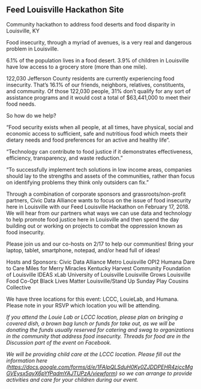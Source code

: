 ## Feed Louisville Hackathon Site

Community hackathon to address food deserts and food disparity in Louisville, KY



Food insecurity, through a myriad of avenues, is a very real and dangerous problem in Louisville. 

6.1% of the population lives in a food desert. 3.9% of children in Louisville have low access to a grocery store (more than one mile).

122,030 Jefferson County residents are currently experiencing food insecurity. That’s 16.1% of our friends, neighbors, relatives, constituents, and community. Of those 122,030 people, 31% don’t qualify for any sort of assistance programs and it would cost a total of $63,441,000 to meet their food needs.

So how do we help?

“Food security exists when all people, at all times, have physical, social and economic access to sufficient, safe and nutritious food which meets their dietary needs and food preferences for an active and healthy life”.

“Technology can contribute to food justice if it demonstrates effectiveness, efficiency, transparency, and waste reduction.”

“To successfully implement tech solutions in low income areas, companies should lay to the strengths and assets of the communities, rather than focus on identifying problems they think only outsiders can fix.”

Through a combination of corporate sponsors and grassroots/non-profit partners, Civic Data Alliance wants to focus on the issue of food insecurity here in Louisville with our Feed Louisville Hackathon on February 17, 2018. We will hear from our partners what ways we can use data and technology to help promote food justice here in Louisville and then spend the day building out or working on projects to combat the oppression known as food insecurity. 

Please join us and our co-hosts on 2/17 to help our communities! Bring your laptop, tablet, smartphone, notepad, and/or head full of ideas!

Hosts and Sponsors:
Civic Data Alliance
Metro Louisville OPI2
Humana
Dare to Care
Miles for Merry Miracles
Kentucky Harvest
Community Foundation of Louisville
IDEAS xLab
University of Louisville
Louisville Grows
Louisville Food Co-Opt
Black Lives Matter Louisville/Stand Up Sunday
Play Cousins Collective

We have three locations for this event: LCCC, LouieLab, and Humana. Please note in your RSVP which location you will be attending.

*If you attend the Louie Lab or LCCC location, please plan on bringing a covered dish, a brown bag lunch or funds for take out, as we will be donating the funds usually reserved for catering and swag to organizations in the community that address food insecurity. Threads for food are in the Discussion part of the event on Facebook.*

*We will be providing child care at the LCCC location. Please fill out the information here (https://docs.google.com/forms/d/e/1FAIpQLSduH0Ky0ZJDDPEHR4zjccMgGVEysx5ayX6pYfPqdmYAJTUPzA/viewform) so we can arrange to provide activities and care for your children during our event.*
